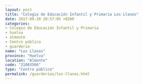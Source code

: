```yaml
---
layout: post
title: "Colegio de Educación Infantil y Primaria Los Llanos"
date: 2017-09-20 20:57:05 +0200
categories:
- Colegio de Educación Infantil y Primaria
- huelva
- almonte
- Centro público
- guarderia
name: "Los Llanos"
province: "Huelva"
location: "Almonte"
code: "21003566"
type: "Centro público"
permalink: /guarderias/los-llanos.html
---
```

